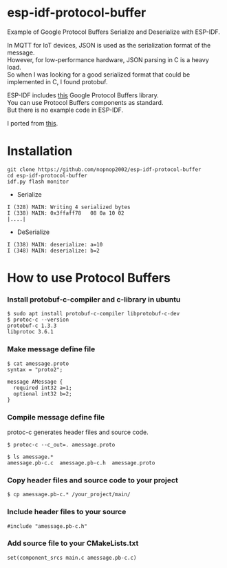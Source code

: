 # esp-idf-protocol-buffer
Example of Google Protocol Buffers Serialize and Deserialize with ESP-IDF.   

In MQTT for IoT devices, JSON is used as the serialization format of the message.   
However, for low-performance hardware, JSON parsing in C is a heavy load.   
So when I was looking for a good serialized format that could be implemented in C, I found protobuf.

ESP-IDF includes [this](https://developers.google.com/protocol-buffers/) Google Protocol Buffers library.   
You can use Protocol Buffers components as standard.   
But there is no example code in ESP-IDF.   

I ported from [this](https://github.com/protobuf-c/protobuf-c/wiki/Examples).


# Installation
```
git clone https://github.com/nopnop2002/esp-idf-protocol-buffer
cd esp-idf-protocol-buffer
idf.py flash monitor
```

- Serialize
```
I (328) MAIN: Writing 4 serialized bytes
I (338) MAIN: 0x3ffaff78   08 0a 10 02                                       |....|
```
- DeSerialize
```
I (338) MAIN: deserialize: a=10
I (348) MAIN: deserialize: b=2
```



# How to use Protocol Buffers

### Install protobuf-c-compiler and c-library in ubuntu
```
$ sudo apt install protobuf-c-compiler libprotobuf-c-dev
$ protoc-c --version
protobuf-c 1.3.3
libprotoc 3.6.1
```

### Make message define file
```
$ cat amessage.proto
syntax = "proto2";

message AMessage {
  required int32 a=1;
  optional int32 b=2;
}
```

### Compile message define file
protoc-c generates header files and source code.   
```
$ protoc-c --c_out=. amessage.proto

$ ls amessage.*
amessage.pb-c.c  amessage.pb-c.h  amessage.proto
```

### Copy header files and source code to your project
```
$ cp amessage.pb-c.* /your_project/main/
```

### Include header files to your source
```
#include "amessage.pb-c.h"
```

### Add source file to your CMakeLists.txt
```
set(component_srcs main.c amessage.pb-c.c)
```
